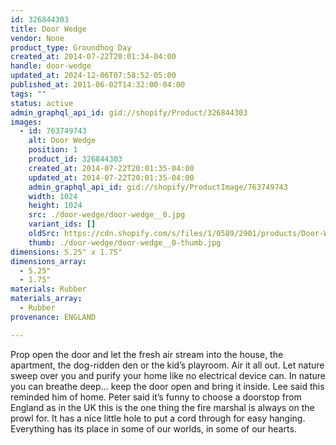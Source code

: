 ```yaml
---
id: 326844303
title: Door Wedge
vendor: None
product_type: Groundhog Day
created_at: 2014-07-22T20:01:34-04:00
handle: door-wedge
updated_at: 2024-12-06T07:58:52-05:00
published_at: 2011-06-02T14:32:00-04:00
tags: ""
status: active
admin_graphql_api_id: gid://shopify/Product/326844303
images:
  - id: 763749743
    alt: Door Wedge
    position: 1
    product_id: 326844303
    created_at: 2014-07-22T20:01:35-04:00
    updated_at: 2014-07-22T20:01:35-04:00
    admin_graphql_api_id: gid://shopify/ProductImage/763749743
    width: 1024
    height: 1024
    src: ./door-wedge/door-wedge__0.jpg
    variant_ids: []
    oldSrc: https://cdn.shopify.com/s/files/1/0589/2901/products/Door-Wedge.jpeg?v=1406073695
    thumb: ./door-wedge/door-wedge__0-thumb.jpg
dimensions: 5.25" x 1.75"
dimensions_array:
  - 5.25"
  - 1.75"
materials: Rubber
materials_array:
  - Rubber
provenance: ENGLAND

---
```


Prop open the door and let the fresh air stream into the house, the apartment, the dog-ridden den or the kid’s playroom. Air it all out. Let nature sweep over you and purify your home like no electrical device can. In nature you can breathe deep… keep the door open and bring it inside. Lee said this reminded him of home. Peter said it’s funny to choose a doorstop from England as in the UK this is the one thing the fire marshal is always on the prowl for. It has a nice little hole to put a cord through for easy hanging. Everything has its place in some of our worlds, in some of our hearts.